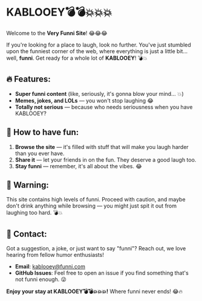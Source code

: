 # KABLOOEY💣💣💥💥💥

Welcome to the **Very Funni Site**! 😂😂😂

If you're looking for a place to laugh, look no further. You've just stumbled upon the funniest corner of the web, where everything is just a little bit... well, **funni**. Get ready for a whole lot of **KABLOOEY**! 💣💥

## 🔥 Features:
- **Super funni content** (like, seriously, it's gonna blow your mind... 💥)
- **Memes, jokes, and LOLs** — you won't stop laughing 😂
- **Totally not serious** — because who needs seriousness when you have KABLOOEY?

## 🌈 How to have fun:
1. **Browse the site** — it's filled with stuff that will make you laugh harder than you ever have.
2. **Share it** — let your friends in on the fun. They deserve a good laugh too.
3. **Stay funni** — remember, it's all about the vibes. 😂

## 📣 Warning:
This site contains high levels of funni. Proceed with caution, and maybe don't drink anything while browsing — you might just spit it out from laughing too hard. 💣💥

## 💌 Contact:
Got a suggestion, a joke, or just want to say "funni"? Reach out, we love hearing from fellow humor enthusiasts!

- **Email**: kablooey@funni.com
- **GitHub Issues**: Feel free to open an issue if you find something that's not funni enough. 😜

**Enjoy your stay at KABLOOEY💣💣💥💥💥!** Where funni never ends! 😂🔥
